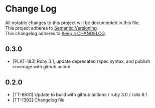 # Change Log
All notable changes to this project will be documented in this file.  
This project adheres to [Semantic Versioning](http://semver.org/).  
This changelog adheres to [Keep a CHANGELOG](http://keepachangelog.com/).  

## 0.3.0

- [PLAT-183] Ruby 3.1, update deprecated rspec syntax, and publish coverage with github action

## 0.2.0

- [TT-8631] Update to build with github actions / ruby 3.0 / rails 6.1
- [TT-1392] Changelog file
